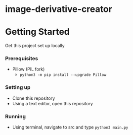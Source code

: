 # image-derivative-creator

# Getting Started
Get this project set up locally
### Prerequisites
* Pillow (PIL fork)
  * `python3 -m pip install --upgrade Pillow`
### Setting up
* Clone this repository
* Using a text editor, open this repository
### Running
* Using terminal, navigate to src and type `python3 main.py`
